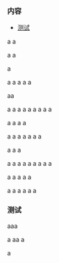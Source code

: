 ### 内容
- [测试](#测试)





a
a

a
a

a

a
a
a
a
a

aa

a
a
a
a
a
a
a
a
a




a
a
a
a

a
a
a
a
a
a
a

a
a
a

a
a
a
a
a
a
a
a
a

a
a
a
a
a

a
a
a
a
a
a
































### <a id="测试">测试</a>

aaa


a
aa
a

a









